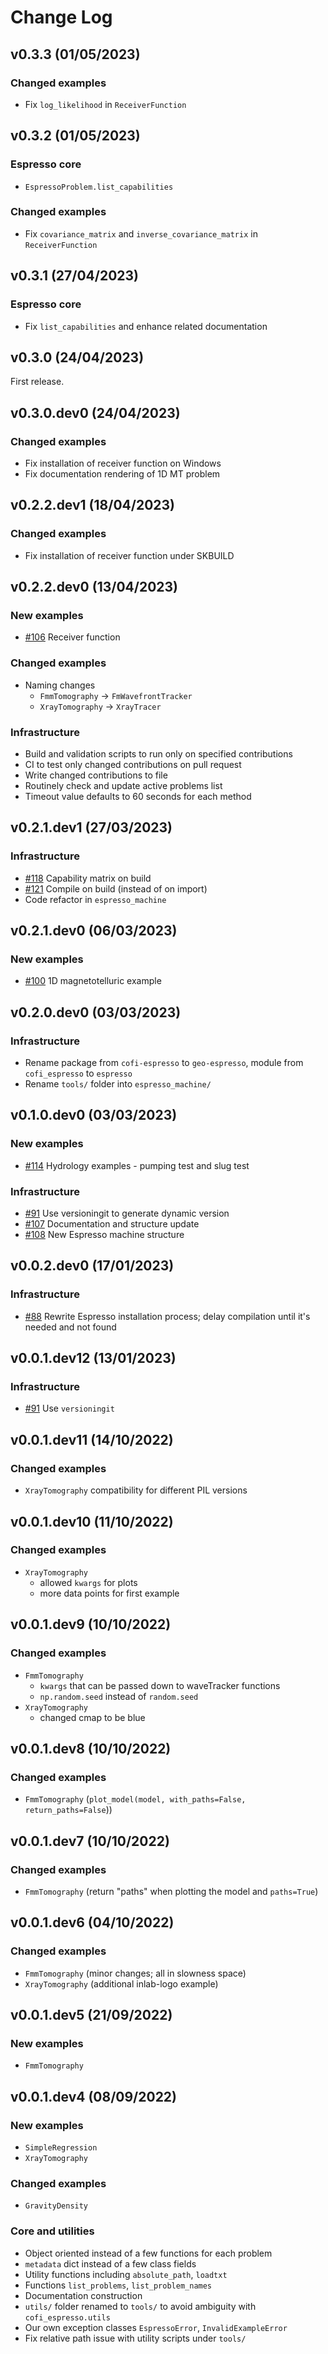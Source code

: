 # Change Log

## v0.3.3 (01/05/2023)

### Changed examples

- Fix `log_likelihood` in `ReceiverFunction`

## v0.3.2 (01/05/2023)

### Espresso core

- `EspressoProblem.list_capabilities`

### Changed examples

- Fix `covariance_matrix` and `inverse_covariance_matrix` in `ReceiverFunction`


## v0.3.1 (27/04/2023)

### Espresso core

- Fix `list_capabilities` and enhance related documentation 

## v0.3.0 (24/04/2023)

First release.

## v0.3.0.dev0 (24/04/2023)

### Changed examples

- Fix installation of receiver function on Windows
- Fix documentation rendering of 1D MT problem


## v0.2.2.dev1 (18/04/2023)

### Changed examples

- Fix installation of receiver function under SKBUILD

## v0.2.2.dev0 (13/04/2023)

### New examples

- [#106](https://github.com/inlab-geo/espresso/pull/106) Receiver function

### Changed examples

- Naming changes
    - `FmmTomography` -> `FmWavefrontTracker`
    - `XrayTomography` -> `XrayTracer`

### Infrastructure

- Build and validation scripts to run only on specified contributions
- CI to test only changed contributions on pull request
- Write changed contributions to file
- Routinely check and update active problems list
- Timeout value defaults to 60 seconds for each method

## v0.2.1.dev1 (27/03/2023)

### Infrastructure

- [#118](https://github.com/inlab-geo/espresso/pull/118) Capability matrix on build
- [#121](https://github.com/inlab-geo/espresso/pull/121) Compile on build (instead of on import)
- Code refactor in `espresso_machine`

## v0.2.1.dev0 (06/03/2023)

### New examples

- [#100](https://github.com/inlab-geo/espresso/pull/100) 1D magnetotelluric example

## v0.2.0.dev0 (03/03/2023)

### Infrastructure

- Rename package from `cofi-espresso` to `geo-espresso`, module from `cofi_espresso`
  to `espresso`
- Rename `tools/` folder into `espresso_machine/`

## v0.1.0.dev0 (03/03/2023)

### New examples

- [#114](https://github.com/inlab-geo/espresso/pull/114) Hydrology examples - pumping test and slug test

### Infrastructure

- [#91](https://github.com/inlab-geo/espresso/issues/91) Use versioningit to generate dynamic version
- [#107](https://github.com/inlab-geo/espresso/issues/107) Documentation and structure update
- [#108](https://github.com/inlab-geo/espresso/issues/108) New Espresso machine structure

## v0.0.2.dev0 (17/01/2023)

### Infrastructure

- [#88](https://github.com/inlab-geo/espresso/issues/88) Rewrite Espresso installation process; delay compilation until it's needed and not found

## v0.0.1.dev12 (13/01/2023)

### Infrastructure

- [#91](https://github.com/inlab-geo/espresso/issues/91) Use `versioningit`

## v0.0.1.dev11 (14/10/2022)

### Changed examples

- `XrayTomography` compatibility for different PIL versions

## v0.0.1.dev10 (11/10/2022)

### Changed examples

- `XrayTomography`
    - allowed `kwargs` for plots
    - more data points for first example

## v0.0.1.dev9 (10/10/2022)

### Changed examples

- `FmmTomography` 
    - `kwargs` that can be passed down to waveTracker functions
    - `np.random.seed` instead of `random.seed`
- `XrayTomography`
    - changed cmap to be blue

## v0.0.1.dev8 (10/10/2022)

### Changed examples

- `FmmTomography` (`plot_model(model, with_paths=False, return_paths=False`))

## v0.0.1.dev7 (10/10/2022)

### Changed examples

- `FmmTomography` (return "paths" when plotting the model and `paths=True`)

## v0.0.1.dev6 (04/10/2022)

### Changed examples

- `FmmTomography` (minor changes; all in slowness space)
- `XrayTomography` (additional inlab-logo example)


## v0.0.1.dev5 (21/09/2022)

### New examples

- `FmmTomography`

## v0.0.1.dev4 (08/09/2022)

### New examples

- `SimpleRegression`
- `XrayTomography`

### Changed examples

- `GravityDensity`

### Core and utilities

- Object oriented instead of a few functions for each problem
- `metadata` dict instead of a few class fields
- Utility functions including `absolute_path`, `loadtxt`
- Functions `list_problems`, `list_problem_names`
- Documentation construction
- `utils/` folder renamed to `tools/` to avoid ambiguity with `cofi_espresso.utils`
- Our own exception classes `EspressoError`, `InvalidExampleError`
- Fix relative path issue with utility scripts under `tools/`
